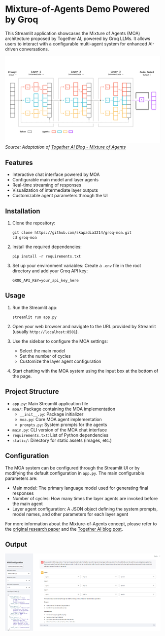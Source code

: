 # Mixture-of-Agents Demo Powered by Groq

This Streamlit application showcases the Mixture of Agents (MOA) architecture proposed by Together AI, powered by Groq LLMs. It allows users to interact with a configurable multi-agent system for enhanced AI-driven conversations.

![MOA Architecture](./static/moa_groq.svg)
*Source: Adaptation of [Together AI Blog - Mixture of Agents](https://www.together.ai/blog/together-moa)*

## Features

- Interactive chat interface powered by MOA
- Configurable main model and layer agents
- Real-time streaming of responses
- Visualization of intermediate layer outputs
- Customizable agent parameters through the UI

## Installation

1. Clone the repository:
   ```
   git clone https://github.com/skapadia3214/groq-moa.git
   cd groq-moa
   ```

2. Install the required dependencies:
   ```
   pip install -r requirements.txt
   ```

3. Set up your environment variables:
   Create a `.env` file in the root directory and add your Groq API key:
   ```
   GROQ_API_KEY=your_api_key_here
   ```

## Usage

1. Run the Streamlit app:
   ```
   streamlit run app.py
   ```

2. Open your web browser and navigate to the URL provided by Streamlit (usually `http://localhost:8501`).

3. Use the sidebar to configure the MOA settings:
   - Select the main model
   - Set the number of cycles
   - Customize the layer agent configuration

4. Start chatting with the MOA system using the input box at the bottom of the page.

## Project Structure

- `app.py`: Main Streamlit application file
- `moa/`: Package containing the MOA implementation
  - `__init__.py`: Package initializer
  - `moa.py`: Core MOA agent implementation
  - `prompts.py`: System prompts for the agents
- `main.py`: CLI version of the MOA chat interface
- `requirements.txt`: List of Python dependencies
- `static/`: Directory for static assets (images, etc.)

## Configuration

The MOA system can be configured through the Streamlit UI or by modifying the default configuration in `app.py`. The main configurable parameters are:

- Main model: The primary language model used for generating final responses
- Number of cycles: How many times the layer agents are invoked before the main agent
- Layer agent configuration: A JSON object defining the system prompts, model names, and other parameters for each layer agent


For more information about the Mixture-of-Agents concept, please refer to the [original research paper](https://arxiv.org/abs/2406.04692) and the [Together AI blog post](https://www.together.ai/blog/together-moa).

## Output
![alt text](output1.png)